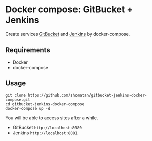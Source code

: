 # Docker compose: GitBucket + Jenkins

Create services [GitBucket](https://github.com/gitbucket/gitbucket) and [Jenkins](https://jenkins.io/) by docker-compose.

## Requirements
- Docker
- docker-compose

## Usage
    git clone https://github.com/shomatan/gitbucket-jenkins-docker-compose.git
    cd gitbucket-jenkins-docker-compose
    docker-compose up -d

You will be able to access sites after a while.

- GitBucket `http://localhost:8080`
- Jenkins `http://localhost:8081`